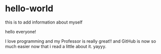 # hello-world
this is to add information about myself

hello everyone!

I love programming and my Professor is really great!!
and GitHub is now so much easier now that i read a little about it. 
yayyy.
